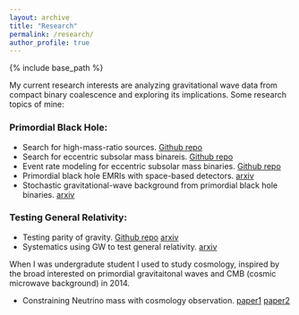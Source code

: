 ```yaml
---
layout: archive
title: "Research"
permalink: /research/
author_profile: true
---
```


{% include base_path %}



My current research interests are analyzing gravitational wave data from compact binary coalescence and exploring its implications. Some research topics of mine:

### Primordial Black Hole: 

- Search for high-mass-ratio sources. [Github repo](https://github.com/gwastro/stellar-pbh-search)
- Search for eccentric subsolar mass binareis. [Github repo](https://github.com/gwastro/subsolar-ecc-primordial-search)
- Event rate modeling for eccentric subsolar mass binaries. [Github repo](https://github.com/gwastro/prospects-subsolarmass-ecc)
- Primordial black hole EMRIs with space-based detectors. [arxiv](https://arxiv.org/abs/1910.07397)
- Stochastic gravitational-wave background from primordial black hole binaries. [arxiv](https://arxiv.org/abs/1610.08725)

### Testing General Relativity:

- Testing parity of gravity. [Github repo](https://github.com/yi-fan-wang/ParitywithGW) [arxiv](https://arxiv.org/abs/2002.05668)
- Systematics using GW to test general relativity. [arxiv](https://arxiv.org/abs/1802.03306)



When I was undergradute student I used to study cosmology, inspired by the broad interested on primordial gravitaitonal waves and CMB (cosmic microwave background) in 2014.

- Constraining Neutrino mass with cosmology observation. [paper1](https://arxiv.org/abs/1608.00672) [paper2](https://arxiv.org/abs/1707.00588)

​	

